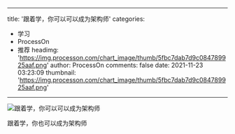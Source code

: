 
---
title: '跟着学，你可以可以成为架构师'
categories: 
 - 学习
 - ProcessOn
 - 推荐
headimg: 'https://img.processon.com/chart_image/thumb/5fbc7dab7d9c084789925aaf.png'
author: ProcessOn
comments: false
date: 2021-11-23 03:23:09
thumbnail: 'https://img.processon.com/chart_image/thumb/5fbc7dab7d9c084789925aaf.png'
---

<div>   
<img class="thumb" alt="跟着学，你可以可以成为架构师" src="https://img.processon.com/chart_image/thumb/5fbc7dab7d9c084789925aaf.png" referrerpolicy="no-referrer">
<p>跟着学，你也可以成为架构师</p>  
</div>
            